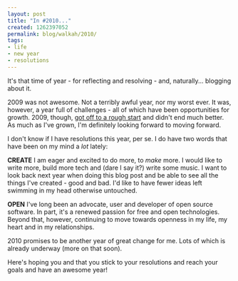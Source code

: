 ```yaml
---
layout: post
title: "In #2010..."
created: 1262397052
permalink: blog/walkah/2010/
tags:
- life
- new year
- resolutions
---
```

It's that time of year - for reflecting and resolving - and, naturally... blogging about it.

2009 was not awesome. Not a terribly awful year, nor my worst ever. It was, however, a year full of challenges - all of which have been opportunities for growth. 2009, though, [got off to a rough start](http://twitter.com/walkah/status/1098018094) and didn't end much better. As much as I've grown, I'm definitely looking forward to moving forward.

I don't know if I have resolutions this year, per se. I do have two words that have been on my mind a *lot* lately:

**CREATE** I am eager and excited to do more, to *make* more. I would like to write more, build more tech and (dare I say it?) write some music. I want to look back next year when doing this blog post and be able to see all the things I've created - good and bad. I'd like to have fewer ideas left swimming in my head otherwise untouched.

**OPEN** I've long been an advocate, user and developer of open source software. In part, it's a renewed passion for free and open technologies. Beyond that, however, continuing to move towards openness in my life, my heart and in my relationships.

2010 promises to be another year of great change for me. Lots of which is already underway (more on that soon).

Here's hoping you and that you stick to your resolutions and reach your goals and have an awesome year!
